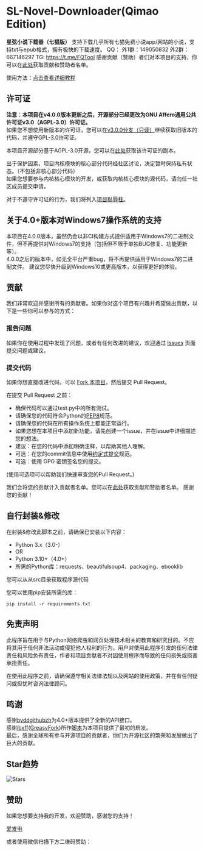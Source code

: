 # SL-Novel-Downloader(Qimao Edition)
**星弦小说下载器（七猫版）**
支持下载几乎所有七猫免费小说app/网站的小说，支持txt与epub格式，拥有极快的下载速度。
QQ： 外1群：149050832  外2群：667146297  TG: https://t.me/FQTool
感谢贡献（赞助）者们对本项目的支持，你可以在[此处](https://github.com/shing-yu/7mao-novel-downloader/blob/main/CONTRIBUTORS.md)获取贡献和赞助者名单。

使用方法：[点击查看详细教程](https://www.yuque.com/xinv/main/fv1r551p2qcfapuh)

## 许可证

**注意：本项目在v4.0.0版本更新之后，开源部分已经更改为GNU Affero通用公共许可证v3.0（AGPL-3.0）许可证。**  
如果您不想使用新版本的许可证，您可以在[v3.0.0分支（只读）](https://github.com/shing-yu/7mao-novel-downloader/tree/v3.0.0)继续获取旧版本的代码，并遵守GPL-3.0许可证。

本项目开源部分基于AGPL-3.0开源，您可以在[此处](https://www.gnu.org/licenses/agpl-3.0.html)获取该许可证的副本。

出于保护因素，项目内核模块的核心部分代码经社区讨论，决定暂时保持私有状态。（不包括非核心部分代码）  
如果您想要参与内核核心模块的开发，或获取内核核心模块的源代码，请向任一社区成员提交申请。

对于不遵守许可证的行为，我们将列入[项目耻辱柱](https://github.com/shing-yu/7mao-novel-downloader/blob/main/HallOfShame.md)。

## 关于4.0+版本对Windows7操作系统的支持

本项目在4.0.0版本，虽然仍会以非CI构建方式提供适用于Windows7的二进制文件，但不再提供对Windows7的支持（包括但不限于单独BUG修复、功能更新等）。  
4.0.0之后的版本中，如无全平台严重bug，将不再提供适用于Windows7的二进制文件。
建议您尽快升级到Windows10或更高版本，以获得更好的体验。

## 贡献

我们非常欢迎并感谢所有的贡献者。如果你对这个项目有兴趣并希望做出贡献，以下是一些你可以参与的方式：

### 报告问题

如果你在使用过程中发现了问题，或者有任何改进的建议，欢迎通过 [Issues](https://github.com/shing-yu/7mao-novel-downloader/issues) 页面提交问题或建议。

### 提交代码

如果你想直接改进代码，可以 [Fork 本项目](https://github.com/shing-yu/7mao-novel-downloader/fork)，然后提交 Pull Request。

在提交 Pull Request 之前：

- 确保代码可以通过test.py中的所有测试。
- 请确保您的代码符合Python的[PEP8](https://www.python.org/dev/peps/pep-0008/)规范。
- 请确保您的代码在所有操作系统上都能正常运行。
- 如果您想在本项目中添加新功能，请先创建一个issue，并在issue中详细描述您的想法。
- 建议：在您的代码中添加明确注释，以帮助其他人理解。
- 可选：在您的commit信息中使用[约定式提交](https://www.conventionalcommits.org/zh-hans/v1.0.0/)规范。
- 可选：使用 GPG 密钥签名您的提交。  

(使用可选项可以帮助我们快速审查您的Pull Request。)

我们会将您的贡献计入贡献者名单。您可以在[此处](https://github.com/shing-yu/7mao-novel-downloader/blob/main/CONTRIBUTORS.md)获取贡献和赞助者名单。
感谢您的贡献！

## 自行封装&修改

在封装&修改此脚本之前，请确保已安装以下内容：

- Python 3.x（3.0-） 
- OR
- Python 3.10+（4.0+）
- 所需的Python库：requests、beautifulsoup4、packaging、ebooklib

您可以从从src目录获取程序源代码

您可以使用pip安装所需的库：

```shell
pip install -r requirements.txt
```

## 免责声明

此程序旨在用于与Python网络爬虫和网页处理技术相关的教育和研究目的。不应将其用于任何非法活动或侵犯他人权利的行为。用户对使用此程序引发的任何法律责任和风险负有责任，作者和项目贡献者不对因使用程序而导致的任何损失或损害承担责任。

在使用此程序之前，请确保遵守相关法律法规以及网站的使用政策，并在有任何疑问或担忧时咨询法律顾问。

## 鸣谢

感谢[byddgithubzh](https://github.com/byddgithubzh)为4.0+版本提供了全新的API接口。  
感谢[ibxff](https://github.com/ibxff)([GreasyFork](https://greasyfork.org/zh-CN/users/995944-ibxff))所作[脚本](https://greasyfork.org/zh-CN/scripts/479460)为本项目提供了最初的启发。  
最后，感谢全球所有参与开源项目的贡献者，你们为开源社区的繁荣和发展做出了巨大的贡献。

## Star趋势

![Stars](https://api.star-history.com/svg?repos=shing-yu/7mao-novel-downloader&type=Date)

## 赞助

如果您想要支持我的开发，欢迎赞助，感谢您的支持！

[爱发电](https://afdian.net/a/shingyu)

或者使用微信扫描下方二维码赞助：

<img src="https://pic2.ziyuan.wang/user/guest/2024/04/202310091746639_4d914a1707164.png" style="zoom:30%;"  alt=""/>
